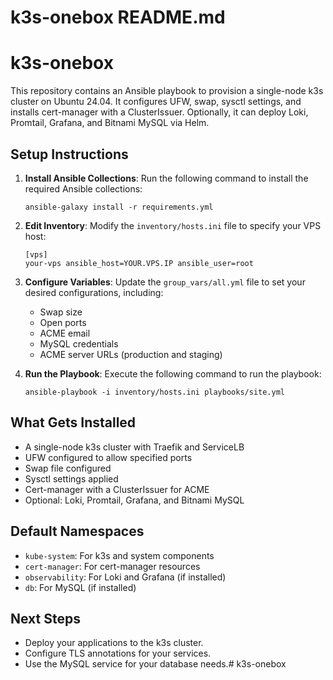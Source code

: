 # k3s-onebox README.md

# k3s-onebox

This repository contains an Ansible playbook to provision a single-node k3s cluster on Ubuntu 24.04. It configures UFW, swap, sysctl settings, and installs cert-manager with a ClusterIssuer. Optionally, it can deploy Loki, Promtail, Grafana, and Bitnami MySQL via Helm.

## Setup Instructions

1. **Install Ansible Collections**:
   Run the following command to install the required Ansible collections:
   ```
   ansible-galaxy install -r requirements.yml
   ```

2. **Edit Inventory**:
   Modify the `inventory/hosts.ini` file to specify your VPS host:
   ```
   [vps]
   your-vps ansible_host=YOUR.VPS.IP ansible_user=root
   ```

3. **Configure Variables**:
   Update the `group_vars/all.yml` file to set your desired configurations, including:
   - Swap size
   - Open ports
   - ACME email
   - MySQL credentials
   - ACME server URLs (production and staging)

4. **Run the Playbook**:
   Execute the following command to run the playbook:
   ```
   ansible-playbook -i inventory/hosts.ini playbooks/site.yml
   ```

## What Gets Installed

- A single-node k3s cluster with Traefik and ServiceLB
- UFW configured to allow specified ports
- Swap file configured
- Sysctl settings applied
- Cert-manager with a ClusterIssuer for ACME
- Optional: Loki, Promtail, Grafana, and Bitnami MySQL

## Default Namespaces

- `kube-system`: For k3s and system components
- `cert-manager`: For cert-manager resources
- `observability`: For Loki and Grafana (if installed)
- `db`: For MySQL (if installed)

## Next Steps

- Deploy your applications to the k3s cluster.
- Configure TLS annotations for your services.
- Use the MySQL service for your database needs.# k3s-onebox
